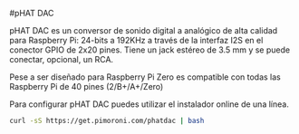 <!--
---
name: pHAT DAC
class: board
type: audio
formfactor: pHAT
manufacturer: Pimoroni
description: An I2S digital to analog audio converter
buy: https://shop.pimoroni.com/products/phat-dac
image: 'phat-dac.png'
pincount: 40
eeprom: no
power:
  '2':
ground:
  '25':
  '39':
pin:
  '12':
    name: I2S
  '35':
    name: I2S
  '40':
    name: I2S
install:
  'devices':
  - 'i2s'
-->
#pHAT DAC

pHAT DAC es un conversor de sonido digital a analógico de alta calidad para Raspberry Pi: 24-bits a 192KHz a través de la interfaz I2S en el conector GPIO de 2x20 pines. Tiene un jack estéreo de 3.5 mm y se puede conectar, opcional, un RCA.

Pese a ser diseñado para Raspberry Pi Zero es compatible con todas las Raspberry Pi de 40 pines (2/B+/A+/Zero)

Para configurar pHAT DAC puedes utilizar el instalador online de una línea.

```bash
curl -sS https://get.pimoroni.com/phatdac | bash
```
